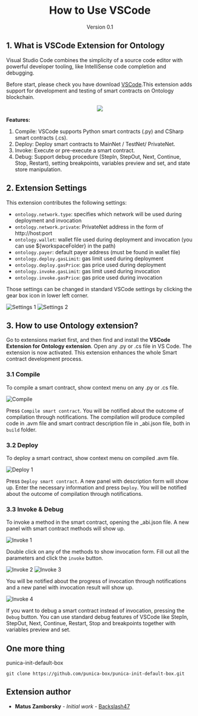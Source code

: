 <h1 align="center">How to Use VSCode</h1>
<p align="center" class="version">Version 0.1</p>

## 1. What is VSCode Extension for Ontology

Visual Studio Code combines the simplicity of a source code editor with powerful developer tooling, like IntelliSense code completion and debugging.

Before start, please check you have download [VSCode](https://code.visualstudio.com/).This extension adds support for development and testing of smart contracts on Ontology blockchain. 

<div align="center">
<img src="https://raw.githubusercontent.com/ontio-community/bounty-program-report/master/image/vscode.png" >
</div>  

**Features:**
1. Compile: VSCode supports Python smart contracts (.py) and CSharp smart contracts (.cs).
2. Deploy: Deploy smart contracts to MainNet / TestNet/ PrivateNet.
3. Invoke: Execute or pre-execute a smart contract.
4. Debug: Support debug procedure (StepIn, StepOut, Next, Continue, Stop, Restart), setting breakpoints, variables preview and set, and state store manipulation.

## 2. Extension Settings

This extension contributes the following settings:

- `ontology.network.type`: specifies which network will be used during deployment and invocation
- `ontology.network.private`: PrivateNet address in the form of http://host:port
- `ontology.wallet`: wallet file used during deployment and invocation (you can use \${workspaceFolder} in the path)
- `ontology.payer`: default payer address (must be found in wallet file)
- `ontology.deploy.gasLimit`: gas limit used during deployment
- `ontology.deploy.gasPrice`: gas price used during deployment
- `ontology.invoke.gasLimit`: gas limit used during invocation
- `ontology.invoke.gasPrice`: gas price used during invocation

Those settings can be changed in standard VSCode settings by clicking the gear box icon in lower left corner.

![Settings 1](https://raw.githubusercontent.com/OntologyCommunityDevelopers/vscode-ext-ontology/master/img/settings1.png)
![Settings 2](https://raw.githubusercontent.com/OntologyCommunityDevelopers/vscode-ext-ontology/master/img/settings2.png)


## 3. How to use Ontology extension?

Go to extensions market first, and then find and install the **VSCode Extension for Ontology extension**. Open any .py or .cs file in VS Code. The extension is now activated. This extension enhances the whole Smart contract development process.

### 3.1 Compile

To compile a smart contract, show context menu on any .py or .cs file.

![Compile](https://raw.githubusercontent.com/OntologyCommunityDevelopers/vscode-ext-ontology/master/img/compile.png)

Press `Compile smart contract`. You will be notified about the outcome of compilation through notifications. The compilation will produce compiled code in .avm file and smart contract description file in \_abi.json file, both in `build` folder.

### 3.2 Deploy

To deploy a smart contract, show context menu on compiled .avm file.

![Deploy 1](https://raw.githubusercontent.com/OntologyCommunityDevelopers/vscode-ext-ontology/master/img/deploy1.png)

Press `Deploy smart contract`. A new panel with description form will show up. Enter the necessary information and press `Deploy`. You will be notified about the outcome of compilation through notifications.

### 3.3 Invoke & Debug

To invoke a method in the smart contract, opening the \_abi.json file. A new panel with smart contract methods will show up.

![Invoke 1](https://raw.githubusercontent.com/OntologyCommunityDevelopers/vscode-ext-ontology/master/img/invoke1.png)

Double click on any of the methods to show invocation form. Fill out all the parameters and click the `invoke` button.

![Invoke 2](https://raw.githubusercontent.com/OntologyCommunityDevelopers/vscode-ext-ontology/master/img/invoke2b.png)
![Invoke 3](https://raw.githubusercontent.com/OntologyCommunityDevelopers/vscode-ext-ontology/master/img/invoke3b.png)

You will be notified about the progress of invocation through notifications and a new panel with invocation result will show up.

![Invoke 4](https://raw.githubusercontent.com/OntologyCommunityDevelopers/vscode-ext-ontology/master/img/invoke4.png)

If you want to debug a smart contract  instead of invocation, pressing the `Debug` button. You can use standard debug features of VSCode like StepIn, StepOut, Next, Continue, Restart, Stop and breakpoints together with variables preview and set.

## One more thing

punica-init-default-box 

```
git clone https://github.com/punica-box/punica-init-default-box.git
```

## Extension author

- **Matus Zamborsky** - _Initial work_ - [Backslash47](https://github.com/backslash47)
